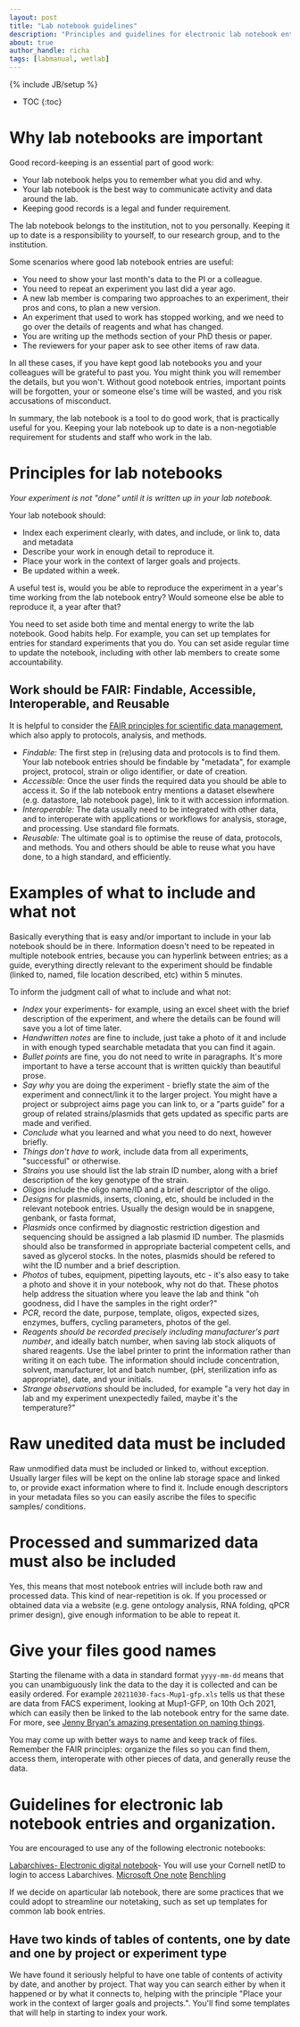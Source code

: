 ```yaml
---
layout: post
title: "Lab notebook guidelines"
description: "Principles and guidelines for electronic lab notebook entries and organization"
about: true
author_handle: richa
tags: [labmanual, wetlab]
---
```

{% include JB/setup %}

* TOC
{:toc}

# Why lab notebooks are important

Good record-keeping is an essential part of good work:

- Your lab notebook helps you to remember what you did and why.
- Your lab notebook is the best way to communicate activity and data around the lab.
- Keeping good records is a legal and funder requirement.

The lab notebook belongs to the institution, not to you personally.
Keeping it up to date is a responsibility to yourself, to our research group, and to the institution.

Some scenarios where good lab notebook entries are useful:

- You need to show your last month's data to the PI or a colleague.
- You need to repeat an experiment you last did a year ago.
- A new lab member is comparing two approaches to an experiment, their pros and cons, to plan a new version.
- An experiment that used to work has stopped working, and we need to go over the details of reagents and what has changed.
- You are writing up the methods section of your PhD thesis or paper.
- The reviewers for your paper ask to see other items of raw data.

In all these cases, if you have kept good lab notebooks you and your colleagues will be grateful to past you. You might think you will remember the details, but you won't.
Without good notebook entries, important points will be forgotten, your or someone else's time will be wasted, and you risk accusations of misconduct.

In summary, the lab notebook is a tool to do good work, that is practically useful for you. Keeping your lab notebook up to date is a non-negotiable requirement for students and staff who work in the lab.


# Principles for lab notebooks

*Your experiment is not "done" until it is written up in your lab notebook.*

Your lab notebook should:

- Index each experiment clearly, with dates, and include, or link to, data and metadata
- Describe your work in enough detail to reproduce it.
- Place your work in the context of larger goals and projects.
- Be updated within a week.

A useful test is, would you be able to reproduce the experiment in a year's time working from the lab notebook entry? Would someone else be able to reproduce it, a year after that?

You need to set aside both time and mental energy to write the lab notebook.
Good habits help.
For example, you can set up templates for entries for standard experiments that you do.
You can set aside regular time to update the notebook, including with other lab members to create some accountability.

## Work should be FAIR: Findable, Accessible, Interoperable, and Reusable

It is helpful to consider the [FAIR principles for scientific data management](https://www.go-fair.org/fair-principles/), which also apply to protocols, analysis, and methods.

- *Findable:* The first step in (re)using data and protocols is to find them. Your lab notebook entries should be findable by "metadata", for example project, protocol, strain or oligo identifier, or date of creation.
- *Accessible:* Once the user finds the required data you should be able to access it. So if the lab notebook entry mentions a dataset elsewhere (e.g. datastore, lab notebook page), link to it with accession information.
- *Interoperable:* The data usually need to be integrated with other data, and to interoperate with applications or workflows for analysis, storage, and processing. Use standard file formats.
- *Reusable:* The ultimate goal is to optimise the reuse of data, protocols, and methods. You and others should be able to reuse what you have done, to a high standard, and efficiently.


# Examples of what to include and what not

Basically everything that is easy and/or important to include in your lab notebook should be in there. Information doesn't need to be repeated in multiple notebook entries, because you can hyperlink between entries; as a guide, everything directly relevant to the experiment should be findable (linked to, named, file location described, etc) within 5 minutes.

To inform the judgment call of what to include and what not:

- *Index* your experiments- for example, using an excel sheet with the brief description of the experiment, and where the details can be found will save you a lot of time later.
- *Handwritten notes* are fine to include, just take a photo of it and include in with enough typed searchable metadata that you can find it again.
- *Bullet points* are fine, you do not need to write in paragraphs. It's more important to have a terse account that is written quickly than beautiful prose.
- *Say why* you are doing the experiment - briefly state the aim of the experiment and connect/link it to the larger project. You might have a project or subproject aims page you can link to, or a "parts guide" for a group of related strains/plasmids that gets updated as specific parts are made and verified.
- *Conclude* what you learned and what you need to do next, however briefly.
- *Things don't have to work,* include data from all experiments, "successful" or otherwise. 
- *Strains* you use should list the lab strain ID number, along with a brief description of the key genotype of the strain.
- *Oligos* include the oligo name/ID and a brief descriptor of the oligo.
- *Designs* for plasmids, inserts, cloning, etc, should be included in the relevant notebook entries. Usually the design would be in snapgene, genbank, or fasta format, 
- *Plasmids* once confirmed by diagnostic restriction digestion and sequencing should be assigned a lab plasmid ID number. The plasmids should also be transformed in appropriate bacterial competent cells, and saved as glycerol stocks. In the notes, plasmids should be refered to wiht the ID number and a brief description.
- *Photos* of tubes, equipment, pipetting layouts, etc - it's also easy to take a photo and shove it in your notebook, why not do that. These photos help address the situation where you leave the lab and think "oh goodness, did I have the samples in the right order?"
- *PCR*, record the date, purpose, template, oligos, expected sizes, enzymes, buffers, cycling parameters, photos of the gel. 
- *Reagents should be recorded precisely including manufacturer's part number*, and ideally batch number, when saving lab stock aliquots of shared reagents. Use the label printer to print the information rather than writing it on each tube. The information should include concentration, solvent, manufacturer, lot and batch number, (pH, sterilization info as appropriate), date, and your initials. 
- *Strange observations* should be included, for example "a very hot day in lab and my experiment unexpectedly failed, maybe it's the temperature?"


# Raw unedited data must be included

Raw unmodified data must be included or linked to, without exception. Usually larger files will be kept on the online lab storage space and linked to, or provide exact information where to find it. Include enough descriptors in your metadata files so you can easily ascribe the files to specific samples/ conditions.


# Processed and summarized data must also be included

Yes, this means that most notebook entries will include both raw and processed data.
This kind of near-repetition is ok. If you processed or obtained data via a website (e.g. gene ontology analysis, RNA folding, qPCR primer design), give enough information to be able to repeat it.


# Give your files good names

Starting the filename with a data in standard format `yyyy-mm-dd` means that you can unambiguously link the data to the day it is collected and can be easily ordered.
For example `20211030-facs-Mup1-gfp.xls` tells us that these are data from FACS experiment, looking at Mup1-GFP, on 10th Och 2021, which can easily then be linked to the lab notebook entry for the same date.
For more, see [Jenny Bryan's amazing presentation on naming things](https://speakerdeck.com/jennybc/how-to-name-files).

You may come up with better ways to name and keep track of files.
Remember the FAIR principles: organize the files so you can find them, access them, interoperate with other pieces of data, and generally reuse the data.


# Guidelines for electronic lab notebook entries and organization.

You are encouraged to use any of the following electronic notebooks:

[Labarchives- Electronic digital notebook](https://teaching.cornell.edu/learning-technologies/collaboration-tools/electronic-lab-notebooks-labarchives)- You will use your Cornell netID to login to access Labarchives.
[Microsoft One note](https://journals.plos.org/ploscompbiol/article?id=10.1371/journal.pcbi.1006918)
[Benchling](https://www.benchling.com/academic/)

If we decide on aparticular lab notebook, there are some practices that we could adopt to streamline our notetaking, such as set up templates for common lab book entries.

## Have two kinds of tables of contents, one by date and one by project or experiment type

We have found it seriously helpful to have one table of contents of activity by date, and another by project. That way you can search either by when it happened or by what it connects to, helping with the principle "Place your work in the context of larger goals and projects.". 
You'll find some templates that will help in starting to index your work.

